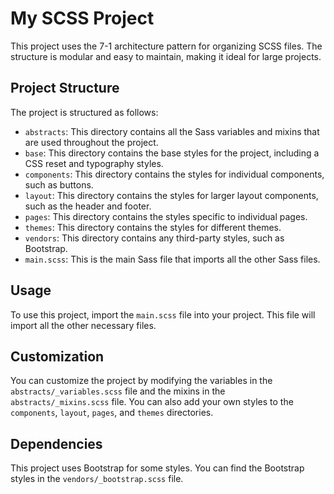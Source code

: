# My SCSS Project

This project uses the 7-1 architecture pattern for organizing SCSS files. The structure is modular and easy to maintain, making it ideal for large projects.

## Project Structure

The project is structured as follows:

- `abstracts`: This directory contains all the Sass variables and mixins that are used throughout the project.
- `base`: This directory contains the base styles for the project, including a CSS reset and typography styles.
- `components`: This directory contains the styles for individual components, such as buttons.
- `layout`: This directory contains the styles for larger layout components, such as the header and footer.
- `pages`: This directory contains the styles specific to individual pages.
- `themes`: This directory contains the styles for different themes.
- `vendors`: This directory contains any third-party styles, such as Bootstrap.
- `main.scss`: This is the main Sass file that imports all the other Sass files.

## Usage

To use this project, import the `main.scss` file into your project. This file will import all the other necessary files.

## Customization

You can customize the project by modifying the variables in the `abstracts/_variables.scss` file and the mixins in the `abstracts/_mixins.scss` file. You can also add your own styles to the `components`, `layout`, `pages`, and `themes` directories.

## Dependencies

This project uses Bootstrap for some styles. You can find the Bootstrap styles in the `vendors/_bootstrap.scss` file.